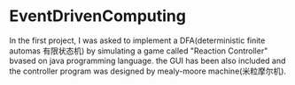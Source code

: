 # EventDrivenComputing
In the first project, I was asked to implement a DFA(deterministic finite automas 有限状态机) by simulating a game called
"Reaction Controller" bvased on java programming language. the GUI has been also included and the controller program was 
designed by mealy-moore machine(米粒摩尔机).

